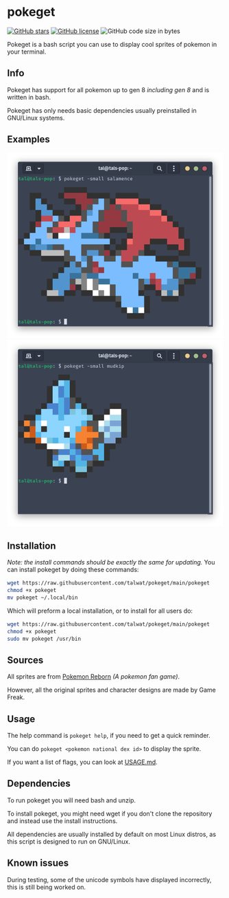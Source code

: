 # pokeget

[![GitHub stars](https://img.shields.io/github/stars/talwat/pokeget)](https://github.com/talwat/pokeget/stargazers)
[![GitHub license](https://img.shields.io/github/license/talwat/pokeget)](https://github.com/talwat/pokeget)
![GitHub code size in bytes](https://img.shields.io/github/languages/code-size/talwat/pokeget)

Pokeget is a bash script you can use to display cool sprites of pokemon in your terminal.

## Info

Pokeget has support for all pokemon up to gen 8 *including gen 8* and is written in bash.

Pokeget has only needs basic dependencies usually preinstalled in GNU/Linux systems.

## Examples

![pokeget](examples/example-small1.png)
![pokeget](examples/example-small2.png)

## Installation

*Note: the install commands should be exactly the same for updating.*
You can install pokeget by doing these commands:

```bash
wget https://raw.githubusercontent.com/talwat/pokeget/main/pokeget
chmod +x pokeget
mv pokeget ~/.local/bin
```

Which will preform a local installation, or to install for all users do:

```bash
wget https://raw.githubusercontent.com/talwat/pokeget/main/pokeget
chmod +x pokeget
sudo mv pokeget /usr/bin
```

## Sources

All sprites are from [Pokemon Reborn](https://www.rebornevo.com/) *(A pokemon fan game)*.

However, all the original sprites and character designs are made by Game Freak.

## Usage

The help command is `pokeget help`, if you need to get a quick reminder.

You can do `pokeget <pokemon national dex id>` to display the sprite.

If you want a list of flags, you can look at [USAGE.md](USAGE.md).

## Dependencies

To run pokeget you will need bash and unzip.

To install pokeget, you might need wget if you don't clone the repository and instead use the install instructions.

All dependencies are usually installed by default on most Linux distros, as this script is designed to run on GNU/Linux.

## Known issues

During testing, some of the unicode symbols have displayed incorrectly, this is still being worked on.
